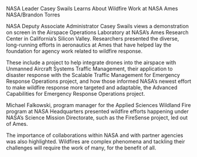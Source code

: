NASA Leader Casey Swails Learns About Wildfire Work at NASA Ames 
 NASA/Brandon Torres

NASA Deputy Associate Administrator Casey Swails views a demonstration on screen in the Airspace Operations Laboratory at NASA’s Ames Research Center in California’s Silicon Valley. Researchers presented the diverse, long-running efforts in aeronautics at Ames that have helped lay the foundation for agency work related to wildfire response.

These include a project to help integrate drones into the airspace with Unmanned Aircraft Systems Traffic Management, their application to disaster response with the Scalable Traffic Management for Emergency Response Operations project, and how those informed NASA’s newest effort to make wildfire response more targeted and adaptable, the Advanced Capabilities for Emergency Response Operations project.

Michael Falkowski, program manager for the Applied Sciences Wildland Fire program at NASA Headquarters presented wildfire efforts happening under NASA’s Science Mission Directorate, such as the FireSense project, led out of Ames.

The importance of collaborations within NASA and with partner agencies was also highlighted. Wildfires are complex phenomena and tackling their challenges will require the work of many, for the benefit of all.